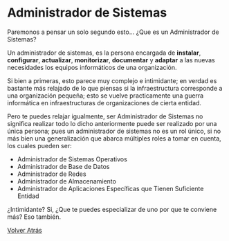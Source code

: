 # Administrador de Sistemas

Paremonos a pensar un solo segundo esto... ¿Que es un Administrador de Sistemas?

Un administrador de sistemas, es la persona encargada de **instalar**, **configurar**, **actualizar**, **monitorizar**, **documentar** y **adaptar** a las nuevas necesidades los equipos informáticos de una organización.

Si bien a primeras, esto parece muy complejo e intimidante; en verdad es bastante más relajado de lo que piensas si la infraestructura corresponde a una organización pequeña; esto se vuelve practicamente una guerra informática en infraestructuras de organizaciones de cierta entidad.

Pero te puedes relajar igualmente, ser Administrador de Sistemas no significa realizar todo lo dicho anteriormente puede ser realizado por una única persona; pues un administrador de sistemas no es un rol único, si no más bien una generalización que abarca múltiples roles a tomar en cuenta, los cuales pueden ser:
<ul>
    <li> Administrador de Sistemas Operativos </li>
    <li> Administrador de Base de Datos </li>
    <li> Administrador de Redes </li>
    <li> Administrador de Almacenamiento</li>
    <li> Administrador de Aplicaciones Específicas que Tienen Suficiente Entidad</li>  
</ul>

¿Intimidante? Si, ¿Que te puedes especializar de uno por que te conviene más? Eso también.

[Volver Atrás](README.md)